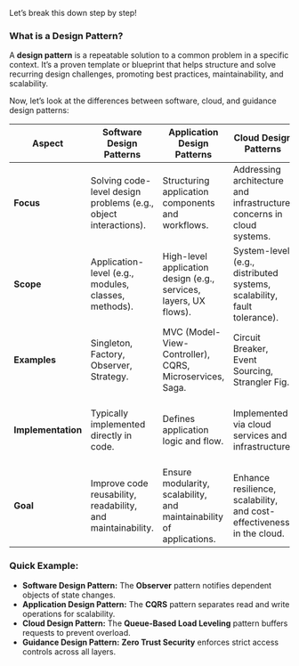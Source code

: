 
Let’s break this down step by step!  

### **What is a Design Pattern?**  
A **design pattern** is a repeatable solution to a common problem in a specific context. It’s a proven template or blueprint that helps structure and solve recurring design challenges, promoting best practices, maintainability, and scalability.  

Now, let’s look at the differences between software, cloud, and guidance design patterns:  

| **Aspect**                     | **Software Design Patterns**                                         | **Application Design Patterns**                                       | **Cloud Design Patterns**                                              | **Guidance Design Patterns**                                      |
|---------------------------------|-----------------------------------------------------------------------|-----------------------------------------------------------------------|------------------------------------------------------------------------|--------------------------------------------------------------------|
| **Focus**                       | Solving code-level design problems (e.g., object interactions).        | Structuring application components and workflows.                     | Addressing architecture and infrastructure concerns in cloud systems.  | Offering strategic or procedural advice for decision-making.       |
| **Scope**                       | Application-level (e.g., modules, classes, methods).                   | High-level application design (e.g., services, layers, UX flows).     | System-level (e.g., distributed systems, scalability, fault tolerance). | Broader guidance across design, implementation, and operations.    |
| **Examples**                    | Singleton, Factory, Observer, Strategy.                               | MVC (Model-View-Controller), CQRS, Microservices, Saga.               | Circuit Breaker, Event Sourcing, Strangler Fig.                         | Security best practices, deployment strategies, governance models. |
| **Implementation**              | Typically implemented directly in code.                               | Defines application logic and flow.                                   | Implemented via cloud services and infrastructure.                     | Applied as high-level architectural choices or policy frameworks.  |
| **Goal**                        | Improve code reusability, readability, and maintainability.            | Ensure modularity, scalability, and maintainability of applications.  | Enhance resilience, scalability, and cost-effectiveness in the cloud.  | Help teams make informed decisions and avoid common pitfalls.      |

### **Quick Example:**  
- **Software Design Pattern:** The **Observer** pattern notifies dependent objects of state changes.  
- **Application Design Pattern:** The **CQRS** pattern separates read and write operations for scalability.  
- **Cloud Design Pattern:** The **Queue-Based Load Leveling** pattern buffers requests to prevent overload.  
- **Guidance Design Pattern:** **Zero Trust Security** enforces strict access controls across all layers.  


